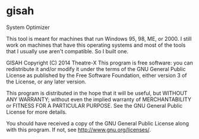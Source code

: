 gisah
=====

System Optimizer

This tool is meant for machines that run Windows 95, 98, ME, or 2000. I still work on machines that have this operating systems and most of the tools that I usually use aren't compatible. So I built one.

GISAH
Copyright (C) 2014  Theatre-X
This program is free software: you can redistribute it and/or modify
it under the terms of the GNU General Public License as published by
the Free Software Foundation, either version 3 of the License, or any later version.

This program is distributed in the hope that it will be useful,
but WITHOUT ANY WARRANTY; without even the implied warranty of
MERCHANTABILITY or FITNESS FOR A PARTICULAR PURPOSE.  See the
GNU General Public License for more details.

You should have received a copy of the GNU General Public License
along with this program.  If not, see http://www.gnu.org/licenses/.
